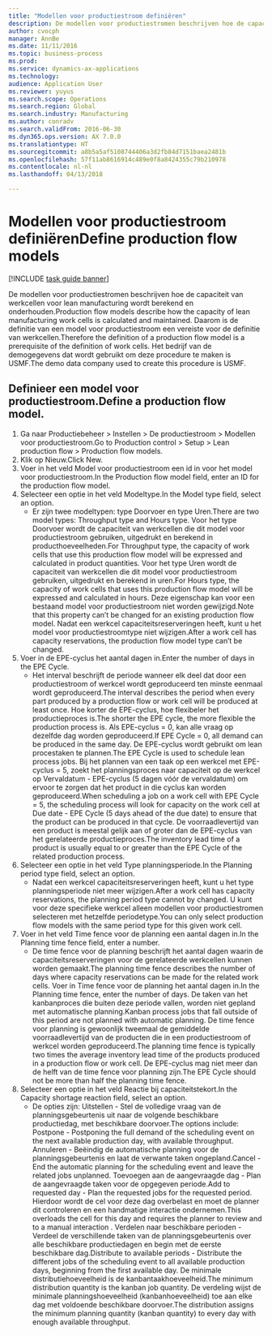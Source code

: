 ```yaml
--- 
title: "Modellen voor productiestroom definiëren"
description: De modellen voor productiestromen beschrijven hoe de capaciteit van werkcellen voor lean manufacturing wordt berekend en onderhouden.
author: cvocph
manager: AnnBe
ms.date: 11/11/2016
ms.topic: business-process
ms.prod: 
ms.service: dynamics-ax-applications
ms.technology: 
audience: Application User
ms.reviewer: yuyus
ms.search.scope: Operations
ms.search.region: Global
ms.search.industry: Manufacturing
ms.author: conradv
ms.search.validFrom: 2016-06-30
ms.dyn365.ops.version: AX 7.0.0
ms.translationtype: HT
ms.sourcegitcommit: a8b5a5af5108744406a3d2fb84d7151baea2481b
ms.openlocfilehash: 57f11ab8616914c489e0f8a8424355c79b210978
ms.contentlocale: nl-nl
ms.lasthandoff: 04/13/2018

---
```

# <a name="define-production-flow-models"></a><span data-ttu-id="d23b9-103">Modellen voor productiestroom definiëren</span><span class="sxs-lookup"><span data-stu-id="d23b9-103">Define production flow models</span></span>

[!INCLUDE [task guide banner](../../includes/task-guide-banner.md)]

<span data-ttu-id="d23b9-104">De modellen voor productiestromen beschrijven hoe de capaciteit van werkcellen voor lean manufacturing wordt berekend en onderhouden.</span><span class="sxs-lookup"><span data-stu-id="d23b9-104">Production flow models describe how the capacity of lean manufacturing work cells is calculated and maintained.</span></span> <span data-ttu-id="d23b9-105">Daarom is de definitie van een model voor productiestroom een vereiste voor de definitie van werkcellen.</span><span class="sxs-lookup"><span data-stu-id="d23b9-105">Therefore the definition of a production flow model is a prerequisite of the definition of work cells.</span></span> <span data-ttu-id="d23b9-106">Het bedrijf van de demogegevens dat wordt gebruikt om deze procedure te maken is USMF.</span><span class="sxs-lookup"><span data-stu-id="d23b9-106">The demo data company used to create this procedure is USMF.</span></span>


## <a name="define-a-production-flow-model"></a><span data-ttu-id="d23b9-107">Definieer een model voor productiestroom.</span><span class="sxs-lookup"><span data-stu-id="d23b9-107">Define a production flow model.</span></span> 
1. <span data-ttu-id="d23b9-108">Ga naar Productiebeheer > Instellen > De productiestroom > Modellen voor productiestroom.</span><span class="sxs-lookup"><span data-stu-id="d23b9-108">Go to Production control > Setup > Lean production flow > Production flow models.</span></span>
2. <span data-ttu-id="d23b9-109">Klik op Nieuw.</span><span class="sxs-lookup"><span data-stu-id="d23b9-109">Click New.</span></span>
3. <span data-ttu-id="d23b9-110">Voer in het veld Model voor productiestroom een id in voor het model voor productiestroom.</span><span class="sxs-lookup"><span data-stu-id="d23b9-110">In the Production flow model field, enter an ID for the production flow model.</span></span>
4. <span data-ttu-id="d23b9-111">Selecteer een optie in het veld Modeltype.</span><span class="sxs-lookup"><span data-stu-id="d23b9-111">In the Model type field, select an option.</span></span>
    * <span data-ttu-id="d23b9-112">Er zijn twee modeltypen: type Doorvoer en type Uren.</span><span class="sxs-lookup"><span data-stu-id="d23b9-112">There are two model types: Throughput type and Hours type.</span></span> <span data-ttu-id="d23b9-113">Voor het type Doorvoer wordt de capaciteit van werkcellen die dit model voor productiestroom gebruiken, uitgedrukt en berekend in producthoeveelheden.</span><span class="sxs-lookup"><span data-stu-id="d23b9-113">For Throughput type, the capacity of work cells that use this production flow model will be expressed and calculated in product quantities.</span></span> <span data-ttu-id="d23b9-114">Voor het type Uren wordt de capaciteit van werkcellen die dit model voor productiestroom gebruiken, uitgedrukt en berekend in uren.</span><span class="sxs-lookup"><span data-stu-id="d23b9-114">For Hours type, the capacity of work cells that uses this production flow model will be expressed and calculated in hours.</span></span> <span data-ttu-id="d23b9-115">Deze eigenschap kan voor een bestaand model voor productiestroom niet worden gewijzigd.</span><span class="sxs-lookup"><span data-stu-id="d23b9-115">Note that this property can’t be changed for an existing production flow model.</span></span> <span data-ttu-id="d23b9-116">Nadat een werkcel capaciteitsreserveringen heeft, kunt u het model voor productiestroomtype niet wijzigen.</span><span class="sxs-lookup"><span data-stu-id="d23b9-116">After a work cell has capacity reservations, the production flow model type can’t be changed.</span></span>  
5. <span data-ttu-id="d23b9-117">Voer in de EPE-cyclus het aantal dagen in.</span><span class="sxs-lookup"><span data-stu-id="d23b9-117">Enter the number of days in the EPE Cycle.</span></span>
    * <span data-ttu-id="d23b9-118">Het interval beschrijft de periode wanneer elk deel dat door een productiestroom of werkcel wordt geproduceerd ten minste eenmaal wordt geproduceerd.</span><span class="sxs-lookup"><span data-stu-id="d23b9-118">The interval describes the period when every part produced by a production flow or work cell will be produced at least once.</span></span> <span data-ttu-id="d23b9-119">Hoe korter de EPE-cyclus, hoe flexibeler het productieproces is.</span><span class="sxs-lookup"><span data-stu-id="d23b9-119">The shorter the EPE cycle, the more flexible the production process is.</span></span> <span data-ttu-id="d23b9-120">Als EPE-cyclus = 0, kan alle vraag op dezelfde dag worden geproduceerd.</span><span class="sxs-lookup"><span data-stu-id="d23b9-120">If EPE Cycle = 0, all demand can be produced in the same day.</span></span> <span data-ttu-id="d23b9-121">De EPE-cyclus wordt gebruikt om lean procestaken te plannen.</span><span class="sxs-lookup"><span data-stu-id="d23b9-121">The EPE Cycle is used to schedule lean process jobs.</span></span> <span data-ttu-id="d23b9-122">Bij het plannen van een taak op een werkcel met EPE-cyclus = 5, zoekt het planningsproces naar capaciteit op de werkcel op Vervaldatum - EPE-cyclus (5 dagen vóór de vervaldatum) om ervoor te zorgen dat het product in die cyclus kan worden geproduceerd.</span><span class="sxs-lookup"><span data-stu-id="d23b9-122">When scheduling a job on a work cell with EPE Cycle = 5, the scheduling process will look for capacity on the work cell at Due date - EPE Cycle (5 days ahead of the due date) to ensure that the product can be produced in that cycle.</span></span> <span data-ttu-id="d23b9-123">De voorraadlevertijd van een product is meestal gelijk aan of groter dan de EPE-cyclus van het gerelateerde productieproces.</span><span class="sxs-lookup"><span data-stu-id="d23b9-123">The inventory lead time of a product is usually equal to or greater than the EPE Cycle of the related production process.</span></span>  
6. <span data-ttu-id="d23b9-124">Selecteer een optie in het veld Type planningsperiode.</span><span class="sxs-lookup"><span data-stu-id="d23b9-124">In the Planning period type field, select an option.</span></span>
    * <span data-ttu-id="d23b9-125">Nadat een werkcel capaciteitsreserveringen heeft, kunt u het type planningsperiode niet meer wijzigen.</span><span class="sxs-lookup"><span data-stu-id="d23b9-125">After a work cell has capacity reservations, the planning period type cannot by changed.</span></span> <span data-ttu-id="d23b9-126">U kunt voor deze specifieke werkcel alleen modellen voor productiestromen selecteren met hetzelfde periodetype.</span><span class="sxs-lookup"><span data-stu-id="d23b9-126">You can only select production flow models with the same period type for this given work cell.</span></span>  
7. <span data-ttu-id="d23b9-127">Voer in het veld Time fence voor de planning een aantal dagen in.</span><span class="sxs-lookup"><span data-stu-id="d23b9-127">In the Planning time fence field, enter a number.</span></span>
    * <span data-ttu-id="d23b9-128">De time fence voor de planning beschrijft het aantal dagen waarin de capaciteitsreserveringen voor de gerelateerde werkcellen kunnen worden gemaakt.</span><span class="sxs-lookup"><span data-stu-id="d23b9-128">The planning time fence describes the number of days where capacity reservations can be made for the related work cells.</span></span> <span data-ttu-id="d23b9-129">Voer in Time fence voor de planning het aantal dagen in.</span><span class="sxs-lookup"><span data-stu-id="d23b9-129">In the Planning time fence, enter the number of days.</span></span>   <span data-ttu-id="d23b9-130">De taken van het kanbanproces die buiten deze periode vallen, worden niet gepland met automatische planning.</span><span class="sxs-lookup"><span data-stu-id="d23b9-130">Kanban process jobs that fall outside of this period are not planned with automatic planning.</span></span> <span data-ttu-id="d23b9-131">De time fence voor planning is gewoonlijk tweemaal de gemiddelde voorraadlevertijd van de producten die in een productiestroom of werkcel worden geproduceerd.</span><span class="sxs-lookup"><span data-stu-id="d23b9-131">The planning time fence is typically two times the average inventory lead time of the products produced in a production flow or work cell.</span></span> <span data-ttu-id="d23b9-132">De EPE-cyclus mag niet meer dan de helft van de time fence voor planning zijn.</span><span class="sxs-lookup"><span data-stu-id="d23b9-132">The EPE Cycle should not be more than half the planning time fence.</span></span>     
8. <span data-ttu-id="d23b9-133">Selecteer een optie in het veld Reactie bij capaciteitstekort.</span><span class="sxs-lookup"><span data-stu-id="d23b9-133">In the Capacity shortage reaction field, select an option.</span></span>
    * <span data-ttu-id="d23b9-134">De opties zijn: Uitstellen - Stel de volledige vraag van de planningsgebeurtenis uit naar de volgende beschikbare productiedag, met beschikbare doorvoer.</span><span class="sxs-lookup"><span data-stu-id="d23b9-134">The options include:   Postpone - Postponing the full demand of the scheduling event on the next available production day, with available throughput.</span></span> <span data-ttu-id="d23b9-135">Annuleren - Beëindig de automatische planning voor de planningsgebeurtenis en laat de verwante taken ongepland.</span><span class="sxs-lookup"><span data-stu-id="d23b9-135">Cancel - End the automatic planning for the scheduling event and leave the related jobs unplanned.</span></span>   <span data-ttu-id="d23b9-136">Toevoegen aan de aangevraagde dag - Plan de aangevraagde taken voor de opgegeven periode.</span><span class="sxs-lookup"><span data-stu-id="d23b9-136">Add to requested day - Plan the requested jobs for the requested period.</span></span> <span data-ttu-id="d23b9-137">Hierdoor wordt de cel voor deze dag overbelast en moet de planner dit controleren en een handmatige interactie ondernemen.</span><span class="sxs-lookup"><span data-stu-id="d23b9-137">This overloads the cell for this day and requires the planner to review and to a manual interaction .</span></span>   <span data-ttu-id="d23b9-138">Verdelen naar beschikbare perioden - Verdeel de verschillende taken van de planningsgebeurtenis over alle beschikbare productiedagen en begin met de eerste beschikbare dag.</span><span class="sxs-lookup"><span data-stu-id="d23b9-138">Distribute to available periods - Distribute the different jobs of the scheduling event to all available production days, beginning from the first available day.</span></span> <span data-ttu-id="d23b9-139">De minimale distributiehoeveelheid is de kanbantaakhoeveelheid.</span><span class="sxs-lookup"><span data-stu-id="d23b9-139">The minimum distribution quantity is the kanban job quantity.</span></span> <span data-ttu-id="d23b9-140">De verdeling wijst de minimale planningshoeveelheid (kanbanhoeveelheid) toe aan elke dag met voldoende beschikbare doorvoer.</span><span class="sxs-lookup"><span data-stu-id="d23b9-140">The distribution assigns the minimum planning quantity (kanban quantity) to every day with enough available throughput.</span></span>  



